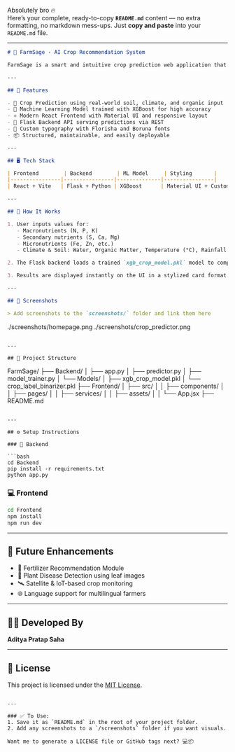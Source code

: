 Absolutely bro 🔥  
Here’s your complete, ready-to-copy **`README.md`** content — no extra formatting, no markdown mess-ups. Just **copy and paste** into your `README.md` file.

---

```markdown
# 🌾 FarmSage - AI Crop Recommendation System

FarmSage is a smart and intuitive crop prediction web application that recommends the most suitable crops based on soil nutrient levels, water content, temperature, and rainfall. Powered by machine learning (XGBoost) and built with a modern React frontend and Flask backend.

---

## 🚀 Features

- 🌿 Crop Prediction using real-world soil, climate, and organic input
- 🧠 Machine Learning Model trained with XGBoost for high accuracy
- ⚛️ Modern React Frontend with Material UI and responsive layout
- 🐍 Flask Backend API serving predictions via REST
- 🎨 Custom typography with Florisha and Boruna fonts
- 📦 Structured, maintainable, and easily deployable

---

## 🖥️ Tech Stack

| Frontend        | Backend        | ML Model     | Styling       |
|----------------|----------------|--------------|----------------|
| React + Vite   | Flask + Python | XGBoost      | Material UI + Custom Fonts |

---

## 🧪 How It Works

1. User inputs values for:
   - Macronutrients (N, P, K)
   - Secondary nutrients (S, Ca, Mg)
   - Micronutrients (Fe, Zn, etc.)
   - Climate & Soil: Water, Organic Matter, Temperature (°C), Rainfall (cm)

2. The Flask backend loads a trained `xgb_crop_model.pkl` model to compute the best crop(s).

3. Results are displayed instantly on the UI in a stylized card format.

---

## 📸 Screenshots

> Add screenshots to the `screenshots/` folder and link them here

```
./screenshots/homepage.png
./screenshots/crop_predictor.png
```

---

## 📁 Project Structure

```
FarmSage/
├── Backend/
│   ├── app.py
│   ├── predictor.py
│   ├── model_trainer.py
│   └── Models/
│       ├── xgb_crop_model.pkl
│       └── crop_label_binarizer.pkl
├── Frontend/
│   ├── src/
│   │   ├── components/
│   │   ├── pages/
│   │   ├── services/
│   │   ├── assets/
│   │   └── App.jsx
├── README.md
```

---

## ⚙️ Setup Instructions

### 🔌 Backend

```bash
cd Backend
pip install -r requirements.txt
python app.py
```

### 💻 Frontend

```bash
cd Frontend
npm install
npm run dev
```

---

## 🧠 Future Enhancements

- 🌾 Fertilizer Recommendation Module
- 🐛 Plant Disease Detection using leaf images
- 🛰️ Satellite & IoT-based crop monitoring
- 🌐 Language support for multilingual farmers

---

## 👨‍💻 Developed By

**Aditya Pratap Saha**

---

## 📜 License

This project is licensed under the [MIT License](LICENSE).
```

---

### ✅ To Use:
1. Save it as `README.md` in the root of your project folder.
2. Add any screenshots to a `/screenshots` folder if you want visuals.

Want me to generate a LICENSE file or GitHub tags next? 💻📦